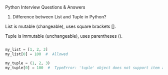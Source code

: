 Python Interview Questions & Answers

1. Difference between List and Tuple in Python?

List is mutable (changeable), uses square brackets [].

Tuple is immutable (unchangeable), uses parentheses ().

```python

my_list = [1, 2, 3]
my_list[0] = 100  #  Allowed

my_tuple = (1, 2, 3)
my_tuple[0] = 100  #  TypeError: 'tuple' object does not support item assignment





